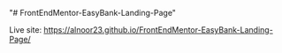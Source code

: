"# FrontEndMentor-EasyBank-Landing-Page" 

Live site: https://alnoor23.github.io/FrontEndMentor-EasyBank-Landing-Page/
